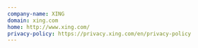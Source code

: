 ```yaml
---
company-name: XING
domain: xing.com
home: http://www.xing.com/
privacy-policy: https://privacy.xing.com/en/privacy-policy
---
```




